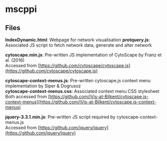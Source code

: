 # mscppi

## Files
**IndexDynamic.html**: Webpage for network visualisation
**protquery.js**: Associated JS script to fetch network data, generate and alter network

**cytoscape.min.js**: Pre-written JS implementation of CytoScape by Franz et al. (2016)<br/>
Accessed from [https://github.com/cytoscape/cytoscape.js](https://github.com/cytoscape/cytoscape.js)

**cytoscape-context-menus.js**: Pre-written cytoscape.js context menu implementation by Siper & Dogrusoz<br/>
**cytoscape-context-menus.css**: Associated context menu CSS stylesheet<br/>
Both accessed from [https://github.com/iVis-at-Bilkent/cytoscape.js-context-menus](https://github.com/iVis-at-Bilkent/cytoscape.js-context-menus)

**jquery-3.3.1.min.js**: Pre-written JS script required by cytoscape-context-menus.js<br/>
Accessed from [https://github.com/jquery/jquery](https://github.com/jquery/jquery)
